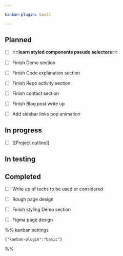```yaml
---

kanban-plugin: basic

---
```


## Planned

- [ ] **==learn styled components pseudo selectors==**
- [ ] Finish Demo section
- [ ] Finish Code explanation section
- [ ] Finish Repo activity section
- [ ] Finish contact section
- [ ] Finish Blog post write up
- [ ] Add sidebar links pop animation


## In progress

- [ ] [[Project outline]]


## In testing



## Completed

- [ ] Write up of techs to be used or considered
- [ ] Rough page design
- [ ] Finish styling Demo section
- [ ] Figma page design




%% kanban:settings
```
{"kanban-plugin":"basic"}
```
%%